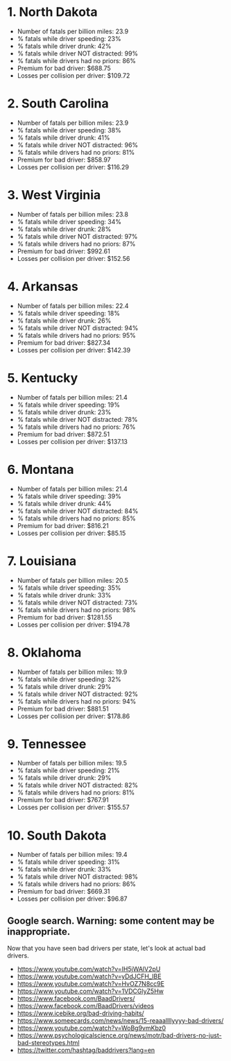 # 1. North Dakota

* Number of fatals per billion miles: 23.9
* % fatals while driver speeding: 23%
* % fatals while driver drunk: 42%
* % fatals while driver NOT distracted: 99%
* % fatals while drivers had no priors: 86%
* Premium for bad driver: $688.75
* Losses per collision per driver: $109.72
# 2. South Carolina

* Number of fatals per billion miles: 23.9
* % fatals while driver speeding: 38%
* % fatals while driver drunk: 41%
* % fatals while driver NOT distracted: 96%
* % fatals while drivers had no priors: 81%
* Premium for bad driver: $858.97
* Losses per collision per driver: $116.29
# 3. West Virginia

* Number of fatals per billion miles: 23.8
* % fatals while driver speeding: 34%
* % fatals while driver drunk: 28%
* % fatals while driver NOT distracted: 97%
* % fatals while drivers had no priors: 87%
* Premium for bad driver: $992.61
* Losses per collision per driver: $152.56
# 4. Arkansas

* Number of fatals per billion miles: 22.4
* % fatals while driver speeding: 18%
* % fatals while driver drunk: 26%
* % fatals while driver NOT distracted: 94%
* % fatals while drivers had no priors: 95%
* Premium for bad driver: $827.34
* Losses per collision per driver: $142.39
# 5. Kentucky

* Number of fatals per billion miles: 21.4
* % fatals while driver speeding: 19%
* % fatals while driver drunk: 23%
* % fatals while driver NOT distracted: 78%
* % fatals while drivers had no priors: 76%
* Premium for bad driver: $872.51
* Losses per collision per driver: $137.13
# 6. Montana

* Number of fatals per billion miles: 21.4
* % fatals while driver speeding: 39%
* % fatals while driver drunk: 44%
* % fatals while driver NOT distracted: 84%
* % fatals while drivers had no priors: 85%
* Premium for bad driver: $816.21
* Losses per collision per driver: $85.15
# 7. Louisiana

* Number of fatals per billion miles: 20.5
* % fatals while driver speeding: 35%
* % fatals while driver drunk: 33%
* % fatals while driver NOT distracted: 73%
* % fatals while drivers had no priors: 98%
* Premium for bad driver: $1281.55
* Losses per collision per driver: $194.78
# 8. Oklahoma

* Number of fatals per billion miles: 19.9
* % fatals while driver speeding: 32%
* % fatals while driver drunk: 29%
* % fatals while driver NOT distracted: 92%
* % fatals while drivers had no priors: 94%
* Premium for bad driver: $881.51
* Losses per collision per driver: $178.86
# 9. Tennessee

* Number of fatals per billion miles: 19.5
* % fatals while driver speeding: 21%
* % fatals while driver drunk: 29%
* % fatals while driver NOT distracted: 82%
* % fatals while drivers had no priors: 81%
* Premium for bad driver: $767.91
* Losses per collision per driver: $155.57
# 10. South Dakota

* Number of fatals per billion miles: 19.4
* % fatals while driver speeding: 31%
* % fatals while driver drunk: 33%
* % fatals while driver NOT distracted: 98%
* % fatals while drivers had no priors: 86%
* Premium for bad driver: $669.31
* Losses per collision per driver: $96.87
## Google search. Warning: some content may be inappropriate.
Now that you have seen bad drivers per state, let's look at actual bad drivers.
* https://www.youtube.com/watch?v=IH5jWAlV2pU
* https://www.youtube.com/watch?v=yDdJCFH_IBE
* https://www.youtube.com/watch?v=HvOZ7N8cc9E
* https://www.youtube.com/watch?v=1VDCGlyZ5Hw
* https://www.facebook.com/BaadDrivers/
* https://www.facebook.com/BaadDrivers/videos
* https://www.icebike.org/bad-driving-habits/
* https://www.someecards.com/news/news/15-reaaallllyyyy-bad-drivers/
* https://www.youtube.com/watch?v=WoBg9vmKbz0
* https://www.psychologicalscience.org/news/motr/bad-drivers-no-just-bad-stereotypes.html
* https://twitter.com/hashtag/baddrivers?lang=en
